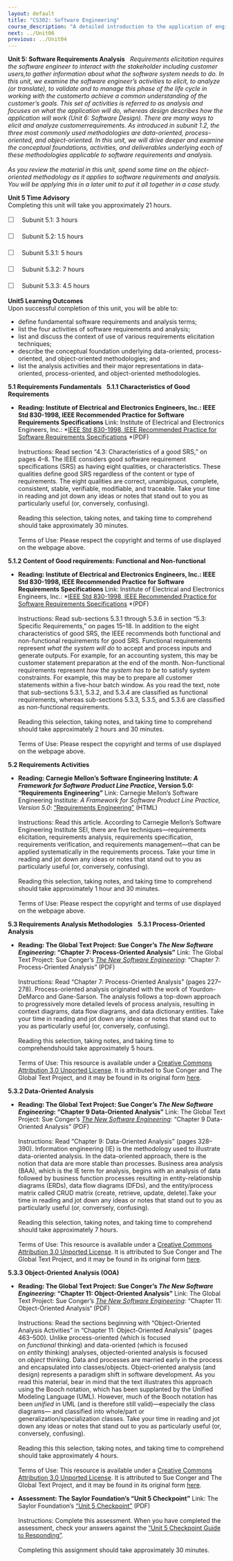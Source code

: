 ```yaml
---
layout: default
title: "CS302: Software Engineering"
course_description: "A detailed introduction to the application of engineering approach to computer software design and development. Topics include life cycle models, software requirements, specification, conceptual model design, detailed design, validation and verification, design quality assurance, software design/development environments, and project management."
next: ../Unit06
previous: ../Unit04
---
```

**Unit 5: Software Requirements Analysis** <span id="5"></span> 
*Requirements elicitation requires the software engineer to interact
with the stakeholder including customer users,to gather information
about what the software system needs to do. In this unit, we examine the
software engineer’s activities to elicit, to analyze (or translate), to
validate and to manage this phase of the life cycle in working with the*
*customerto achieve a common understanding of the* *customer’s goals.
This set of activities is referred to as analysis and focuses on what
the application will do, whereas design describes how the application
will work (*Unit 6: Software Design*). There are many ways to elicit and
analyze* *customerrequirements. As introduced in subunit 1.2, the three
most commonly used methodologies are data-oriented, process-oriented,
and object-oriented. In this unit, we will drive deeper and examine the
conceptual foundations, activities, and deliverables underlying each of
these methodologies applicable to software requirements and analysis.*  
    
 *As you review the material in this unit, spend some time on the
object-oriented methodology as it applies to software requirements and
analysis. You will be applying this in a later unit to put it all
together in a case study.*

**Unit 5 Time Advisory**  
Completing this unit will take you approximately 21 hours.  
  
 <span
style="color: rgb(85, 85, 85); font-family: 'Myriad Pro', 'Gill Sans', 'Gill Sans MT', Calibri, sans-serif; font-size: 16px; line-height: 24px;">☐
   </span>Subunit 5.1: 3 hours  
  
 <span
style="color: rgb(85, 85, 85); font-family: 'Myriad Pro', 'Gill Sans', 'Gill Sans MT', Calibri, sans-serif; font-size: 16px; line-height: 24px;">☐
   </span>Subunit 5.2: 1.5 hours  
  
 <span
style="color: rgb(85, 85, 85); font-family: 'Myriad Pro', 'Gill Sans', 'Gill Sans MT', Calibri, sans-serif; font-size: 16px; line-height: 24px;">☐
   </span>Subunit 5.3.1: 5 hours  
  
 <span
style="color: rgb(85, 85, 85); font-family: 'Myriad Pro', 'Gill Sans', 'Gill Sans MT', Calibri, sans-serif; font-size: 16px; line-height: 24px;">☐
   </span>Subunit 5.3.2: 7 hours  
  
 <span
style="color: rgb(85, 85, 85); font-family: 'Myriad Pro', 'Gill Sans', 'Gill Sans MT', Calibri, sans-serif; font-size: 16px; line-height: 24px;">☐
   </span>Subunit 5.3.3: 4.5 hours

**Unit5 Learning Outcomes**  
Upon successful completion of this unit, you will be able to:  
-   define fundamental software requirements and analysis terms;
-   list the four activities of software requirements and analysis;
-   list and discuss the context of use of various requirements
    elicitation techniques;
-   describe the conceptual foundation underlying data-oriented,
    process-oriented, and object-oriented methodologies; and
-   list the analysis activities and their major representations in
    data-oriented, process-oriented, and object-oriented methodologies.

**5.1 Requirements Fundamentals** <span id="5.1"></span> 
**5.1.1 Characteristics of Good Requirements** <span id="5.1.1"></span> 
-   **Reading: Institute of Electrical and Electronics Engineers, Inc.:
    IEEE Std 830-1998, IEEE Recommended Practice for Software
    Requirements Specifications**
    Link: Institute of Electrical and Electronics Engineers, Inc.:
    *[IEEE Std 830-1998, IEEE Recommended Practice for Software
    Requirements
    Specifications](http://www.math.uaa.alaska.edu/~afkjm/cs401/IEEE830.pdf) *(PDF)  
        
     Instructions: Read section “4.3: Characteristics of a good SRS,” on
    pages 4–8. The IEEE considers good software requirement
    specifications (SRS) as having eight qualities, or characteristics.
    These qualities define good SRS regardless of the content or type of
    requirements. The eight qualities are correct, unambiguous,
    complete, consistent, stable, verifiable, modifiable, and traceable.
    Take your time in reading and jot down any ideas or notes that stand
    out to you as particularly useful (or, conversely, confusing).  
        
     Reading this selection, taking notes, and taking time to comprehend
    should take approximately 30 minutes.  
        
     Terms of Use: Please respect the copyright and terms of use
    displayed on the webpage above.

**5.1.2 Content of Good requirements: Functional and Non-functional**
<span id="5.1.2"></span> 
-   **Reading: Institute of Electrical and Electronics Engineers, Inc.:
    IEEE Std 830-1998, IEEE Recommended Practice for Software
    Requirements Specifications**
    Link: Institute of Electrical and Electronics Engineers, Inc.:
    *[IEEE Std 830-1998, IEEE Recommended Practice for Software
    Requirements
    Specifications](http://www.math.uaa.alaska.edu/~afkjm/cs401/IEEE830.pdf) *(PDF)  
        
     Instructions: Read sub-sections 5.3.1 through 5.3.6 in section
    “5.3: Specific Requirements,” on pages 15–18. In addition to the
    eight characteristics of good SRS, the IEEE recommends both
    functional and non-functional requirements for good SRS. Functional
    requirements represent *what the system will* *do* to accept and
    process inputs and generate outputs. For example, for an accounting
    system, this may be customer statement preparation at the end of the
    month. Non-functional requirements represent *how the system has to
    be* to satisfy system constraints. For example, this may be to
    prepare all customer statements within a five-hour batch window. As
    you read the text, note that sub-sections 5.3.1, 5.3.2, and 5.3.4
    are classified as functional requirements, whereas sub-sections
    5.3.3, 5.3.5, and 5.3.6 are classified as non-functional
    requirements.  
        
     Reading this selection, taking notes, and taking time to comprehend
    should take approximately 2 hours and 30 minutes.  
        
     Terms of Use: Please respect the copyright and terms of use
    displayed on the webpage above.

**5.2 Requirements Activities** <span id="5.2"></span> 
-   **Reading: Carnegie Mellon’s Software Engineering Institute: *A
    Framework for Software Product Line Practice*, Version 5.0:
    “Requirements Engineering”**
    Link: Carnegie Mellon’s Software Engineering Institute: *A Framework
    for Software Product Line Practice, Version 5.0*: [“Requirements
    Engineering”](http://www.sei.cmu.edu/productlines/frame_report/req_eng.htm) (HTML)  
        
     Instructions: Read this article. According to Carnegie Mellon’s
    Software Engineering Institute SEI, there are five
    techniques—requirements elicitation, requirements analysis,
    requirements specification, requirements verification, and
    requirements management—that can be applied systematically in the
    requirements process. Take your time in reading and jot down any
    ideas or notes that stand out to you as particularly useful (or,
    conversely, confusing).  
        
     Reading this selection, taking notes, and taking time to comprehend
    should take approximately 1 hour and 30 minutes.  
        
     Terms of Use: Please respect the copyright and terms of use
    displayed on the webpage above.

**5.3 Requirements Analysis Methodologies** <span id="5.3"></span> 
**5.3.1 Process-Oriented Analysis** <span id="5.3.1"></span> 
-   **Reading: The Global Text Project: Sue Conger’s *The New Software
    Engineering*: “Chapter 7: Process-Oriented Analysis”**
    Link: The Global Text Project: Sue Conger’s [*The New Software
    Engineering*](http://dl.dropbox.com/u/31779972/The%20New%20Software%20Engineering.pdf):
    “Chapter 7: Process-Oriented Analysis” (PDF)  
        
     Instructions: Read “Chapter 7: Process-Oriented Analysis” (pages
    227–278). Process-oriented analysis originated with the work of
    Yourdon-DeMarco and Gane-Sarson. The analysis follows a top-down
    approach to progressively more detailed levels of process analysis,
    resulting in context diagrams, data flow diagrams, and data
    dictionary entities. Take your time in reading and jot down any
    ideas or notes that stand out to you as particularly useful (or,
    conversely, confusing).  
        
     Reading this selection, taking notes, and taking time to
    comprehendshould take approximately 5 hours.  
        
     Terms of Use: This resource is available under a [Creative Commons
    Attribution 3.0 Unported
    License](http://creativecommons.org/licenses/by/3.0/). It is
    attributed to Sue Conger and The Global Text Project, and it may be
    found in its original form
    [here](http://dl.dropbox.com/u/31779972/The%20New%20Software%20Engineering.pdf).

**5.3.2 Data-Oriented Analysis** <span id="5.3.2"></span> 
-   **Reading: The Global Text Project: Sue Conger’s *The New Software
    Engineering*: “Chapter 9 Data-Oriented Analysis”**
    Link: The Global Text Project: Sue Conger’s [*The New Software
    Engineering*](http://dl.dropbox.com/u/31779972/The%20New%20Software%20Engineering.pdf):
    “Chapter 9 Data-Oriented Analysis” (PDF)  
        
     Instructions: Read “Chapter 9: Data-Oriented Analysis” (pages
    328–390). Information engineering (IE) is the methodology used to
    illustrate data-oriented analysis. In the data-oriented approach,
    there is the notion that data are more stable than processes.
    Business area analysis (BAA), which is the IE term for analysis,
    begins with an analysis of data followed by business function
    processes resulting in entity-relationship diagrams (ERDs), data
    flow diagrams (DFDs), and the entity/process matrix called CRUD
    matrix (create, retrieve, update, delete).Take your time in reading
    and jot down any ideas or notes that stand out to you as
    particularly useful (or, conversely, confusing).  
        
     Reading this selection, taking notes, and taking time to comprehend
    should take approximately 7 hours.  
        
     Terms of Use: This resource is available under a [Creative Commons
    Attribution 3.0 Unported
    License](http://creativecommons.org/licenses/by/3.0/). It is
    attributed to Sue Conger and The Global Text Project, and it may be
    found in its original
    form [here](http://dl.dropbox.com/u/31779972/The%20New%20Software%20Engineering.pdf).

**5.3.3 Object-Oriented Analysis (OOA)** <span id="5.3.3"></span> 
-   **Reading: The Global Text Project: Sue Conger’s *The New Software
    Engineering*: “Chapter 11: Object-Oriented Analysis”**
    Link: The Global Text Project: Sue Conger’s [*The New Software
    Engineering*](http://dl.dropbox.com/u/31779972/The%20New%20Software%20Engineering.pdf):
    “Chapter 11: Object-Oriented Analysis<span
    style="font-family: Arial, sans-serif; color: black;">”</span> (PDF)  
        
     Instructions: Read the sections beginning with “Object-Oriented
    Analysis Activities” in “Chapter 11: Object-Oriented Analysis”
    (pages 463–500). Unlike process-oriented (which is focused
    on *functional* thinking) and data-oriented (which is focused
    on *entity* thinking) analyses, objected-oriented analysis is
    focused on *object* thinking. Data and processes are married early
    in the process and encapsulated into classes/objects.
    Object-oriented analysis (and design) represents a paradigm shift in
    software development. As you read this material, bear in mind that
    the text illustrates this approach using the Booch notation, which
    has been supplanted by the Unified Modeling Language (UML). However,
    much of the Booch notation has been *unified* in UML (and is
    therefore still valid)—especially the class diagrams— and classified
    into whole/part or generalization/specialization classes. Take your
    time in reading and jot down any ideas or notes that stand out to
    you as particularly useful (or, conversely, confusing).  
        
     Reading this this selection, taking notes, and taking time to
    comprehend should take approximately 4 hours.  
        
     Terms of Use: This resource is available under a [Creative Commons
    Attribution 3.0 Unported
    License](http://creativecommons.org/licenses/by/3.0/). It is
    attributed to Sue Conger and The Global Text Project, and it may be
    found in its original
    form [here](http://dl.dropbox.com/u/31779972/The%20New%20Software%20Engineering.pdf).

-   **Assessment: The Saylor Foundation’s “Unit 5 Checkpoint”**
    Link: The Saylor Foundation’s [“Unit 5
    Checkpoint”](http://www.saylor.org/site/wp-content/uploads/2013/10/CS302-OC-Unit-5-PRVFINAL.pdf) (PDF)  
        
     Instructions: Complete this assessment. When you have completed the
    assessment, check your answers against the [“Unit 5 Checkpoint Guide
    to
    Responding”](http://www.saylor.org/site/wp-content/uploads/2013/10/CS302-OC-Unit-5-Answer_Key-PRVFINAL.pdf).  
        
     Completing this assignment should take approximately 30 minutes.


